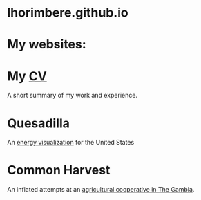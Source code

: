 # lhorimbere.github.io
# My websites:
# My [CV](lhorimbere.github.io/CV-Landry-Horimbere.pdf)
A short summary of my work and experience.
# Quesadilla
An [energy visualization](http://mdahlhausen.github.io/quesadilla/) for the United States
# Common Harvest
An inflated attempts at an [agricultural cooperative in The Gambia](http://lhorimbere.github.io/commonharvest/index.html).
